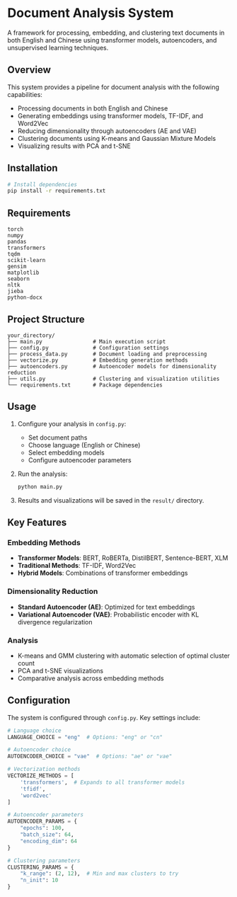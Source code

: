 # Document Analysis System

A framework for processing, embedding, and clustering text documents in both English and Chinese using transformer models, autoencoders, and unsupervised learning techniques.

## Overview

This system provides a pipeline for document analysis with the following capabilities:

- Processing documents in both English and Chinese
- Generating embeddings using transformer models, TF-IDF, and Word2Vec
- Reducing dimensionality through autoencoders (AE and VAE)
- Clustering documents using K-means and Gaussian Mixture Models
- Visualizing results with PCA and t-SNE

## Installation

```bash
# Install dependencies
pip install -r requirements.txt
```

## Requirements

```
torch
numpy
pandas
transformers
tqdm
scikit-learn
gensim
matplotlib
seaborn
nltk
jieba
python-docx
```

## Project Structure

```
your_directory/
├── main.py                # Main execution script
├── config.py              # Configuration settings
├── process_data.py        # Document loading and preprocessing
├── vectorize.py           # Embedding generation methods
├── autoencoders.py        # Autoencoder models for dimensionality reduction
├── utils.py               # Clustering and visualization utilities
└── requirements.txt       # Package dependencies
```

## Usage

1. Configure your analysis in `config.py`:

   - Set document paths
   - Choose language (English or Chinese)
   - Select embedding models
   - Configure autoencoder parameters

2. Run the analysis:

   ```bash
   python main.py
   ```

3. Results and visualizations will be saved in the `result/` directory.

## Key Features

### Embedding Methods

- **Transformer Models**: BERT, RoBERTa, DistilBERT, Sentence-BERT, XLM
- **Traditional Methods**: TF-IDF, Word2Vec
- **Hybrid Models**: Combinations of transformer embeddings

### Dimensionality Reduction

- **Standard Autoencoder (AE)**: Optimized for text embeddings
- **Variational Autoencoder (VAE)**: Probabilistic encoder with KL divergence regularization

### Analysis

- K-means and GMM clustering with automatic selection of optimal cluster count
- PCA and t-SNE visualizations
- Comparative analysis across embedding methods

## Configuration

The system is configured through `config.py`. Key settings include:

```python
# Language choice
LANGUAGE_CHOICE = "eng"  # Options: "eng" or "cn"

# Autoencoder choice
AUTOENCODER_CHOICE = "vae"  # Options: "ae" or "vae"

# Vectorization methods
VECTORIZE_METHODS = [
    'transformers',  # Expands to all transformer models
    'tfidf',
    'word2vec'
]

# Autoencoder parameters
AUTOENCODER_PARAMS = {
    "epochs": 100,
    "batch_size": 64,
    "encoding_dim": 64
}

# Clustering parameters
CLUSTERING_PARAMS = {
    "k_range": (2, 12),  # Min and max clusters to try
    "n_init": 10
}
```
